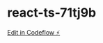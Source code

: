 # react-ts-71tj9b

[Edit in Codeflow ⚡️](https://stackblitz.com/~/github.com/denruss161/react-ts-71tj9b)